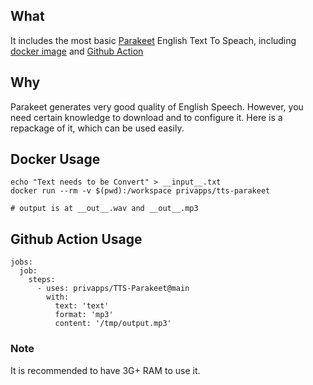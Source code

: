 ## What
It includes the most basic [Parakeet](https://github.com/iclementine/Parakeet) English Text To Speach, including [docker image]() and [Github Action]()

## Why
Parakeet generates very good quality of English Speech. However, you need certain knowledge to download and to configure it. Here is a repackage of it, which can be used easily.


## Docker Usage
```
echo "Text needs to be Convert" > __input__.txt
docker run --rm -v $(pwd):/workspace privapps/tts-parakeet

# output is at __out__.wav and __out__.mp3
```

## Github Action Usage
```
jobs:
  job:
    steps:
      - uses: privapps/TTS-Parakeet@main
        with:
          text: 'text'
          format: 'mp3'
		  content: '/tmp/output.mp3'
```

### Note
It is recommended to have 3G+ RAM to use it.